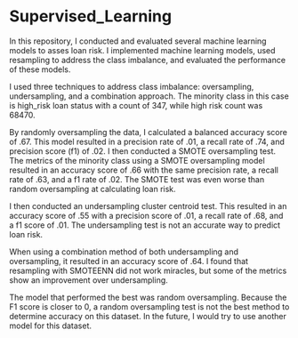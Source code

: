 # Supervised_Learning
In this repository, I conducted and evaluated several machine learning models to asses loan risk. I implemented machine learning models, used resampling to address the class imbalance, and evaluated the performance of these models. 

I used three techniques to address class imbalance: oversampling, undersampling, and a combination approach. The minority class in this case is high_risk loan status with a count of 347, while high risk count was 68470. 

By randomly oversampling the data, I calculated a balanced accuracy score of .67. This model resulted in a precision rate of .01, a recall rate of .74, and precision score (f1) of .02. I then conducted a SMOTE oversampling test. The metrics of the minority class using a SMOTE oversampling model resulted in an accuracy score of .66 with the same precision rate, a recall rate of .63, and a f1 rate of .02. The SMOTE test was even worse than random oversampling at calculating loan risk.

I then conducted an undersampling cluster centroid test. This resulted in an accuracy score of .55 with a precision score of .01, a recall rate of .68, and a f1 score of .01. The undersampling test is not an accurate way to predict loan risk.

When using a combination method of both undersampling and oversampling, it resulted in an accuracy score of .64. I found that resampling with SMOTEENN did not work miracles, but some of the metrics show an improvement over undersampling.

The model that performed the best was random oversampling. Because the F1 score is closer to 0, a random oversampling test is not the best method to determine accuracy on this dataset. In the future, I would try to use another model for this dataset.
